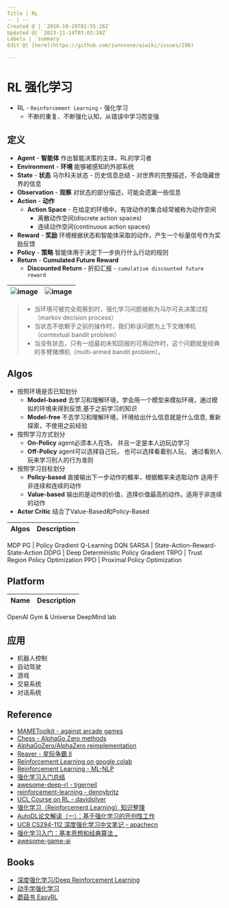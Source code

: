 ```yaml
---
Title | RL
-- | --
Created @ | `2018-10-29T02:55:26Z`
Updated @| `2023-11-14T03:03:39Z`
Labels | `summary`
Edit @| [here](https://github.com/junxnone/aiwiki/issues/290)

---
```

# RL 强化学习
- RL - `Reinforcement Learning` - 强化学习
  - 不断的重复、不断强化认知，从错误中学习而变强

## 定义
- **Agent** -  **智能体** 作出智能决策的主体，RL的学习者
- **Environment** - **环境**  能够被感知的外部系统
- **State** - **状态** 马尔科夫状态 - 历史信息总结 - 对世界的完整描述，不会隐藏世界的信息
- **Observation** - **观察** 对状态的部分描述，可能会遗漏一些信息
- **Action** - **动作**
  - **Action Space** - 在给定的环境中，有效动作的集合经常被称为动作空间
    - 离散动作空间(discrete action spaces)
    - 连续动作空间(continuous action spaces)
- **Reward** - **奖励** 环境根据状态和智能体采取的动作，产生一个标量信号作为奖励反馈
- **Policy** - **策略** 智能体用于决定下一步执行什么行动的规则
- **Return** - **Cumulated Future Reward** 
  - **Discounted Return** - 折扣汇报 - `cumulative discounted future reward`

![image](https://user-images.githubusercontent.com/2216970/88021036-58c72800-cb5f-11ea-8bac-31356f22babb.png) | ![image](https://user-images.githubusercontent.com/2216970/88020051-9460f280-cb5d-11ea-90a8-8451cd49adb2.png)
-- | --

> - 当环境可被完全观察到时，强化学习问题被称为马尔可夫决策过程（markov decision process）
> - 当状态不依赖于之前的操作时，我们称该问题为上下文赌博机（contextual bandit problem）
> - 当没有状态，只有一组最初未知回报的可用动作时，这个问题就是经典的多臂赌博机（multi-armed bandit problem）。


## Algos
- 按照环境是否已知划分
  - **Model-based**  去学习和理解环境，学会用一个模型来模拟环境，通过模拟的环境来得到反馈,基于之前学习的知识
  - **Model-free**  不去学习和理解环境，环境给出什么信息就是什么信息, 重新探索，不使用之前经验
- 按照学习方式划分
  - **On-Policy**  agent必须本人在场， 并且一定是本人边玩边学习
  - **Off-Policy** agent可以选择自己玩， 也可以选择看着别人玩， 通过看别人玩来学习别人的行为准则
- 按照学习目标划分
  - **Policy-based** 直接输出下一步动作的概率，根据概率来选取动作 适用于非连续和连续的动作
  - **Value-based** 输出的是动作的价值，选择价值最高的动作。适用于非连续的动作
- **Actor Critic** 结合了Value-Based和Policy-Based




Algos | Description
-- | --
MDP
PG | Policy Gradient
Q-Learning
DQN
SARSA | State-Action-Reward-State-Action
DDPG | Deep Deterministic Policy Gradient
TRPO | Trust Region Policy Optimization 
PPO | Proximal Policy Optimization 

## Platform

Name | Description
-- | --
OpenAI Gym & Universe
DeepMind lab

## 应用
- 机器人控制
- 自动驾驶
- 游戏
- 交易系统
- 对话系统


## Reference

- [MAMEToolkit -  against arcade games](https://github.com/M-J-Murray/MAMEToolkit)
- [Chess -  AlphaGo Zero methods](https://github.com/Zeta36/chess-alpha-zero)
- [AlphaGoZero/AlphaZero reimplementation](https://github.com/pytorch/ELF)
- [Reaver - 星际争霸 II](https://github.com/inoryy/reaver)
- [Reinforcement Learning on google colab](https://medium.com/@kaleajit27/reinforcement-learning-on-google-colab-9cb2e1ef51e)
- [Reinforcement Learning - ML-NLP](https://github.com/NLP-LOVE/ML-NLP/tree/master/Deep%20Learning/14.%20Reinforcement%20Learning)
- [强化学习入门总结](https://blog.csdn.net/j754379117/article/details/83037799)
- [awesome-deep-rl - tigerneil](https://github.com/tigerneil/awesome-deep-rl)
- [reinforcement-learning - dennybritz](https://github.com/dennybritz/reinforcement-learning)
- [UCL Course on RL - davidsilver](https://www.davidsilver.uk/teaching/)
- [强化学习（Reinforcement Learning）知识整理](https://zhuanlan.zhihu.com/p/25319023)
- [AutoDL论文解读（一）：基于强化学习的开创性工作](https://blog.csdn.net/u014157632/article/details/101721343)
- [UCB CS294-112 深度强化学习中文笔记 - apachecn](http://cs294-112.apachecn.org/#/docs/1)
- [强化学习入门：基本思想和经典算法 _](https://imzhanghao.com/2022/02/10/reinforcement-learning/)
- [awesome-game-ai](https://github.com/datamllab/awesome-game-ai)

## Books
- [深度强化学习/Deep Reinforcement Learning](https://deepreinforcementlearningbook.org/)
- [动手学强化学习](https://hrl.boyuai.com/)
- [蘑菇书 EasyRL](https://datawhalechina.github.io/easy-rl/#/)
